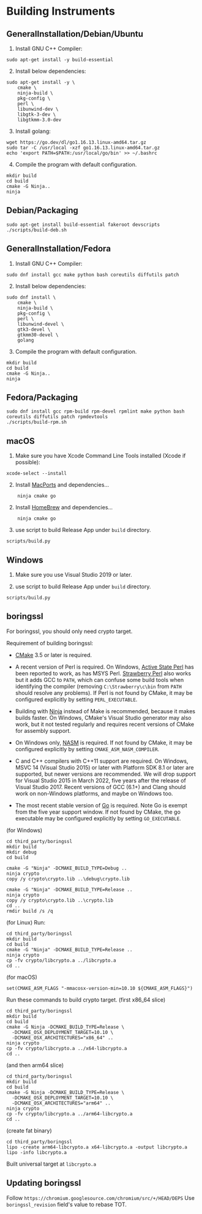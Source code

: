 # Building Instruments

## GeneralInstallation/Debian/Ubuntu
1. Install GNU C++ Compiler:
```
sudo apt-get install -y build-essential
```
2. Install below dependencies:
```
sudo apt-get install -y \
    cmake \
    ninja-build \
    pkg-config \
    perl \
    libunwind-dev \
    libgtk-3-dev \
    libgtkmm-3.0-dev

```
3. Install golang:
```
wget https://go.dev/dl/go1.16.13.linux-amd64.tar.gz
sudo tar -C /usr/local -xzf go1.16.13.linux-amd64.tar.gz
echo 'export PATH=$PATH:/usr/local/go/bin' >> ~/.bashrc
```
4. Compile the program with default configuration.
```
mkdir build
cd build
cmake -G Ninja..
ninja
```

## Debian/Packaging

```
sudo apt-get install build-essential fakeroot devscripts
./scripts/build-deb.sh
```

## GeneralInstallation/Fedora
1. Install GNU C++ Compiler:
```
sudo dnf install gcc make python bash coreutils diffutils patch
```
2. Install below dependencies:
```
sudo dnf install \
    cmake \
    ninja-build \
    pkg-config \
    perl \
    libunwind-devel \
    gtk3-devel \
    gtkmm30-devel \
    golang
```
3. Compile the program with default configuration.
```
mkdir build
cd build
cmake -G Ninja..
ninja
```

## Fedora/Packaging

```
sudo dnf install gcc rpm-build rpm-devel rpmlint make python bash coreutils diffutils patch rpmdevtools
./scripts/build-rpm.sh
```

## macOS

1. Make sure you have Xcode Command Line Tools installed (Xcode if possible):
```
xcode-select --install
```
2. Install [MacPorts] and dependencies...
```
    ninja cmake go
```
2. Install [HomeBrew] and dependencies...
```
    ninja cmake go
```

3. use script to build Release App under `build` directory.
```
scripts/build.py
```

## Windows

1. Make sure you use Visual Studio 2019 or later.

2. use script to build Release App under `build` directory.
```
scripts/build.py
```

## boringssl

For boringssl, you should only need crypto target.

Requirement of building boringssl:

  * [CMake](https://cmake.org/download/) 3.5 or later is required.

  * A recent version of Perl is required. On Windows,
    [Active State Perl](http://www.activestate.com/activeperl/) has been
    reported to work, as has MSYS Perl.
    [Strawberry Perl](http://strawberryperl.com/) also works but it adds GCC
    to `PATH`, which can confuse some build tools when identifying the compiler
    (removing `C:\Strawberry\c\bin` from `PATH` should resolve any problems).
    If Perl is not found by CMake, it may be configured explicitly by setting
    `PERL_EXECUTABLE`.

  * Building with [Ninja](https://ninja-build.org/) instead of Make is
    recommended, because it makes builds faster. On Windows, CMake's Visual
    Studio generator may also work, but it not tested regularly and requires
    recent versions of CMake for assembly support.

  * On Windows only, [NASM](https://www.nasm.us/) is required. If not found
    by CMake, it may be configured explicitly by setting
    `CMAKE_ASM_NASM_COMPILER`.

  * C and C++ compilers with C++11 support are required. On Windows, MSVC 14
    (Visual Studio 2015) or later with Platform SDK 8.1 or later are supported,
    but newer versions are recommended. We will drop support for Visual Studio
    2015 in March 2022, five years after the release of Visual Studio 2017.
    Recent versions of GCC (6.1+) and Clang should work on non-Windows
    platforms, and maybe on Windows too.

  * The most recent stable version of [Go](https://golang.org/dl/) is required.
    Note Go is exempt from the five year support window. If not found by CMake,
    the go executable may be configured explicitly by setting `GO_EXECUTABLE`.

(for Windows)
```
cd third_party/boringssl
mkdir build
mkdir debug
cd build

cmake -G "Ninja" -DCMAKE_BUILD_TYPE=Debug ..
ninja crypto
copy /y crypto\crypto.lib ..\debug\crypto.lib

cmake -G "Ninja" -DCMAKE_BUILD_TYPE=Release ..
ninja crypto
copy /y crypto\crypto.lib ..\crypto.lib
cd ..
rmdir build /s /q
```

(for Linux)
Run:
```
cd third_party/boringssl
mkdir build
cd build
cmake -G "Ninja" -DCMAKE_BUILD_TYPE=Release ..
ninja crypto
cp -fv crypto/libcrypto.a ../libcrypto.a
cd ..
```

(for macOS)
```
set(CMAKE_ASM_FLAGS "-mmacosx-version-min=10.10 ${CMAKE_ASM_FLAGS}")
```
Run these commands to build crypto target.
(first x86_64 slice)
```
cd third_party/boringssl
mkdir build
cd build
cmake -G Ninja -DCMAKE_BUILD_TYPE=Release \
  -DCMAKE_OSX_DEPLOYMENT_TARGET=10.10 \
  -DCMAKE_OSX_ARCHITECTURES="x86_64" ..
ninja crypto
cp -fv crypto/libcrypto.a ../x64-libcrypto.a
cd ..
```
(and then arm64 slice)
```
cd third_party/boringssl
mkdir build
cd build
cmake -G Ninja -DCMAKE_BUILD_TYPE=Release \
  -DCMAKE_OSX_DEPLOYMENT_TARGET=10.10 \
  -DCMAKE_OSX_ARCHITECTURES="arm64" ..
ninja crypto
cp -fv crypto/libcrypto.a ../arm64-libcrypto.a
cd ..
```
(create fat binary)
```
cd third_party/boringssl
lipo -create arm64-libcrypto.a x64-libcrypto.a -output libcrypto.a
lipo -info libcrypto.a
```
Built universal target at ``libcrypto.a``

## Updating boringssl

Follow ``https://chromium.googlesource.com/chromium/src/+/HEAD/DEPS``
Use ``boringssl_revision`` field's value to rebase TOT.

[vcpkg]: https://github.com/microsoft/vcpkg
[MacPorts]: https://www.macports.org/install.php
[HomeBrew]: https://brew.sh
